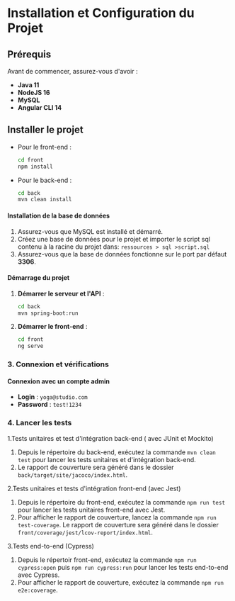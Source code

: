 # Installation et Configuration du Projet

## Prérequis

Avant de commencer, assurez-vous d'avoir :
  - **Java 11**
  - **NodeJS 16**
  - **MySQL**
  - **Angular CLI 14**

## Installer le projet

  - Pour le front-end :
    ```sh
    cd front
    npm install
    ```
  - Pour le back-end :
    ```sh
    cd back
    mvn clean install
    ```

#### Installation de la base de données

1. Assurez-vous que MySQL est installé et démarré.
2. Créez une base de données pour le projet et importer le script sql contenu à la racine du projet dans:
   ``` ressources > sql >script.sql ```
3. Assurez-vous que la base de données fonctionne sur le port par défaut **3306**.

#### Démarrage du projet

1. **Démarrer le serveur et l'API** :
    ```sh
    cd back
    mvn spring-boot:run
    ```
2. **Démarrer le front-end** :
    ```sh
    cd front
    ng serve
    ```

### 3. Connexion et vérifications

#### Connexion avec un compte admin
- **Login** : `yoga@studio.com`
- **Password** : `test!1234`


### 4. Lancer les tests

1.Tests unitaires et test d'intégration back-end ( avec JUnit et Mockito)

1. Depuis le répertoire du back-end, exécutez la commande `mvn clean test` pour lancer les tests unitaires et d'intégration back-end.
2. Le rapport de couverture sera généré dans le dossier `back/target/site/jacoco/index.html`.

2.Tests unitaires et tests d'intégration front-end (avec Jest)

1. Depuis le répertoire du front-end, exécutez la commande `npm run test` pour lancer les tests unitaires front-end avec Jest.
2. Pour afficher le rapport de couverture, lancez la commande `npm run test-coverage`.
Le rapport de couverture sera généré dans le dossier `front/coverage/jest/lcov-report/index.html`.

3.Tests end-to-end (Cypress)

1. Depuis le répertoir front-end, exécutez la commande `npm run cypress:open` puis `npm run cypress:run` pour lancer les tests end-to-end avec Cypress.
2. Pour afficher le rapport de couverture, exécutez la commande `npm run e2e:coverage`.


